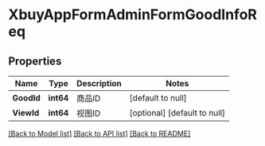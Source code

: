 # XbuyAppFormAdminFormGoodInfoReq

## Properties
Name | Type | Description | Notes
------------ | ------------- | ------------- | -------------
**GoodId** | **int64** | 商品ID | [default to null]
**ViewId** | **int64** | 视图ID | [optional] [default to null]

[[Back to Model list]](../README.md#documentation-for-models) [[Back to API list]](../README.md#documentation-for-api-endpoints) [[Back to README]](../README.md)

